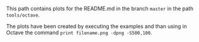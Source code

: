 This path contains plots for the README.md in the branch `master` in the path `tools/octave`.

The plots have been created by executing the examples and than using in Octave the command `print filename.png -dpng -S500,100`.
